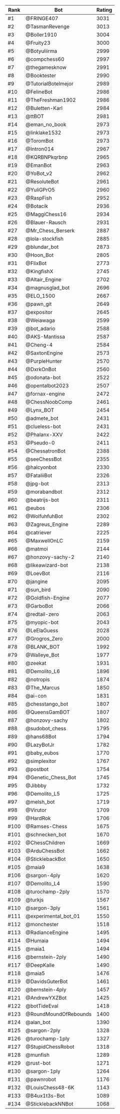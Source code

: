 Rank|Bot|Rating
---|---|---
#1|@FRINGE407|3031
#2|@TasmanRevenge|3013
#3|@Boller1910|3004
#4|@Fruity23|3000
#5|@Botyuliirma|2999
#6|@compchess60|2997
#7|@thegamesknow|2991
#8|@Booktester|2990
#9|@TutorialBotelmejor|2989
#10|@FelineBot|2986
#11|@TheFreshman1902|2986
#12|@Buletten-Karl|2984
#13|@ttBOT|2981
#14|@eman_no_book|2973
#15|@linklake1532|2973
#16|@ToromBot|2973
#17|@Intron014|2967
#18|@KQRBNPkqrbnp|2965
#19|@EmanBot|2963
#20|@YoBot_v2|2962
#21|@ResoluteBot|2961
#22|@YuliGPrO5|2960
#23|@RaspFish|2952
#24|@Botacik|2936
#25|@MaggiChess16|2934
#26|@Blauer-Rausch|2931
#27|@Mr_Chess_Berserk|2887
#28|@lola-stockfish|2885
#29|@blundar_bot|2873
#30|@Hoon_Bot|2805
#31|@FlixBot|2773
#32|@KingfishX|2745
#33|@Altair_Engine|2702
#34|@magnusglad_bot|2696
#35|@ELO_1500|2667
#36|@pawn_git|2649
#37|@expositor|2645
#38|@Weiawaga|2599
#39|@bot_adario|2588
#40|@AKS-Mantissa|2587
#41|@Cheng-4|2584
#42|@SaxtonEngine|2573
#43|@PurpleHunter|2570
#44|@DxrkOnBot|2560
#45|@odonata-bot|2522
#46|@opentalbot2023|2507
#47|@fornax-engine|2472
#48|@ChessNoobComp|2461
#49|@Lynx_BOT|2454
#50|@admete_bot|2431
#51|@clueless-bot|2431
#52|@Phalanx-XXV|2422
#53|@Pseudo-0|2411
#54|@ChessatronBot|2388
#55|@seeChessBot|2355
#56|@halcyonbot|2330
#57|@FataliiBot|2326
#58|@jpg-bot|2313
#59|@morabandbot|2312
#60|@beatrijs-bot|2311
#61|@eubos|2306
#62|@WolfuhfuhBot|2302
#63|@Zagreus_Engine|2289
#64|@catriever|2225
#65|@MaxwellOnLC|2159
#66|@matmoi|2144
#67|@honzovy-sachy-2|2140
#68|@likeawizard-bot|2138
#69|@LoevBot|2116
#70|@jangine|2095
#71|@sun_bird|2090
#72|@Goldfish-Engine|2077
#73|@GarboBot|2066
#74|@redtail-zero|2063
#75|@myopic-bot|2043
#76|@LeElaGuess|2028
#77|@Grogros_Zero|2000
#78|@BLANK_BOT|1992
#79|@Walleye_Bot|1977
#80|@zeekat|1931
#81|@Demolito_L6|1896
#82|@notropis|1874
#83|@The_Marcus|1850
#84|@ai-con|1831
#85|@chesstango_bot|1807
#86|@QueensGamBOT|1807
#87|@honzovy-sachy|1802
#88|@sudobot_chess|1795
#89|@hans68Bot|1794
#90|@LazyBotJr|1782
#91|@baby_eubos|1770
#92|@simplexitor|1767
#93|@postbot|1754
#94|@Genetic_Chess_Bot|1745
#95|@Jibbby|1732
#96|@Demolito_L5|1725
#97|@melsh_bot|1719
#98|@Virutor|1709
#99|@HardRok|1706
#100|@Ramses-Chess|1675
#101|@schnecken_bot|1670
#102|@ChessChildren|1669
#103|@ArduChessBot|1662
#104|@SticklebackBot|1650
#105|@maia9|1638
#106|@sargon-4ply|1620
#107|@Demolito_L4|1590
#108|@turochamp-2ply|1570
#109|@turkjs|1567
#110|@sargon-3ply|1561
#111|@experimental_bot_01|1550
#112|@monchester|1518
#113|@RadianceEngine|1495
#114|@Humaia|1494
#115|@maia1|1494
#116|@bernstein-2ply|1490
#117|@DeepKalle|1490
#118|@maia5|1476
#119|@DavidsGuterBot|1461
#120|@bernstein-4ply|1457
#121|@AndrewYXZBot|1425
#122|@botTideEval|1418
#123|@RoundMoundOfRebounds|1400
#124|@alan_bot|1390
#125|@sargon-2ply|1328
#126|@turochamp-1ply|1327
#127|@StupidChessRobot|1318
#128|@munfish|1289
#129|@rust-bot|1271
#130|@sargon-1ply|1264
#131|@pawnrobot|1176
#132|@LouisChess48-6K|1143
#133|@B4ux1t3s-Bot|1089
#134|@SticklebackNNBot|1068
